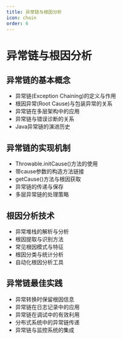 ```yaml
---
title: 异常链与根因分析
icon: chain
order: 6
---
```


# 异常链与根因分析

## 异常链的基本概念

- 异常链(Exception Chaining)的定义与作用
- 根因异常(Root Cause)与包装异常的关系
- 异常链在多层架构中的应用
- 异常链与错误诊断的关系
- Java异常链的演进历史

## 异常链的实现机制

- Throwable.initCause()方法的使用
- 带cause参数的构造方法链接
- getCause()方法与根因获取
- 异常链的传递与保存
- 多层异常链的处理策略

## 根因分析技术

- 异常堆栈的解析与分析
- 根因提取与识别方法
- 常见根因模式与特征
- 根因分类与统计分析
- 自动化根因分析工具

## 异常链最佳实践

- 异常转换时保留根因信息
- 异常链在日志记录中的应用
- 异常链在调试中的有效利用
- 分布式系统中的异常链传递
- 异常链与监控系统的集成
